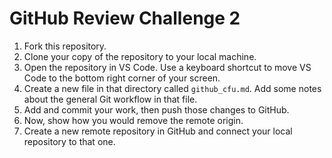 # GitHub Review Challenge 2

1. Fork this repository.
2. Clone your copy of the repository to your local machine.
3. Open the repository in VS Code. Use a keyboard shortcut to move VS Code to the bottom right corner of your screen.
4. Create a new file in that directory called `github_cfu.md`. Add some notes about the general Git workflow in that file.
5. Add and commit your work, then push those changes to GitHub.
6. Now, show how you would remove the remote origin.
7. Create a new remote repository in GitHub and connect your local repository to that one.
